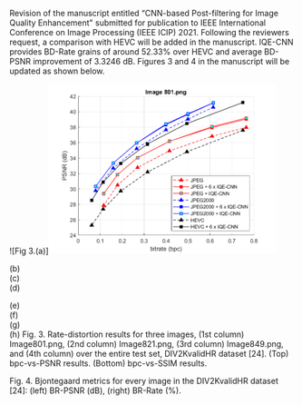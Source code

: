 Revision of the manuscript entitled “CNN-based Post-filtering for Image Quality Enhancement" submitted for publication to IEEE International Conference on Image Processing (IEEE ICIP) 2021.
Following the reviewers request, a comparison with HEVC will be added in the manuscript. IQE-CNN provides BD-Rate grains of around 52.33% over HEVC and average BD-PSNR improvement of 3.3246 dB.
Figures 3 and 4 in the manuscript will be updated as shown below.

 
![Fig 3.(a)]<img src="RESULTS_HEVC/Fig3.(a).png" width="400">

(b)	 
(c)	 
(d)
 
(e)	 
(f)	 
(g)	 
(h)
Fig. 3. Rate-distortion results for three images, (1st column) Image801.png, (2nd column) Image821.png, (3rd column) Image849.png, and (4th column) over the entire test set, DIV2KvalidHR dataset [24]. (Top) bpc-vs-PSNR results. (Bottom) bpc-vs-SSIM results.

 	 
Fig. 4. Bjontegaard metrics for every image in the DIV2KvalidHR dataset [24]: (left) BR-PSNR (dB), (right) BR-Rate (%).

